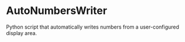 # AutoNumbersWriter
Python script that automatically writes numbers from a user-configured display area.
